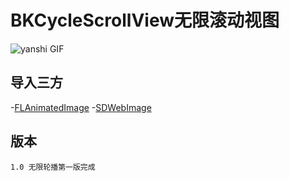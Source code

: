 # BKCycleScrollView无限滚动视图

![yanshi GIF](https://github.com/FOREVERIDIOT/BKCycleScrollView/blob/master/Images/yanshi.gif)

## 导入三方
-[FLAnimatedImage](https://github.com/Flipboard/FLAnimatedImage)
-[SDWebImage](https://github.com/rs/SDWebImage)

## 版本
    1.0 无限轮播第一版完成
